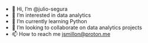 - 👋 Hi, I’m @julio-segura
- 👀 I’m interested in data analytics
- 🌱 I’m currently learning Python 
- 💞️ I’m looking to collaborate on data analytics projects
- 📫 How to reach me jsmillon@proton.me

<!---
julio-segura/julio-segura is a ✨ special ✨ repository because its `README.md` (this file) appears on your GitHub profile.
You can click the Preview link to take a look at your changes.
--->
